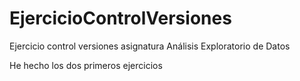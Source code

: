 # EjercicioControlVersiones
Ejercicio control versiones asignatura Análisis Exploratorio de Datos

He hecho los dos primeros ejercicios
